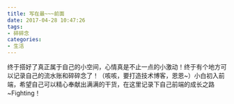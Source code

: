 ```yaml
---
title: 写在最~~~前面
date: 2017-04-28 10:47:26
tags:
- 碎碎念
categories:
- 生活
---
```

终于搭好了真正属于自己的小空间，心情真是不止一点的小激动！终于有个地方可以记录自己的流水账和碎碎念了！（咳咳，要打造技术博客，恩恩~）小白初入前端，希望自己可以精心奉献出满满的干货，在这里记录下自己前端的成长之路~Fighting！
